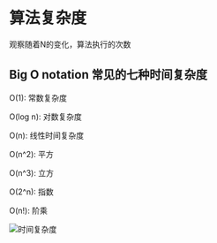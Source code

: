 # 算法复杂度

观察随着N的变化，算法执行的次数

## Big O notation 常见的七种时间复杂度

O(1): 常数复杂度

O(log n): 对数复杂度

O(n): 线性时间复杂度

O(n^2): 平方

O(n^3): 立方

O(2^n): 指数

O(n!): 阶乘

![时间复杂度](https://picture-1253191743.cos.ap-chongqing.myqcloud.com/img/20210724092817.png)

